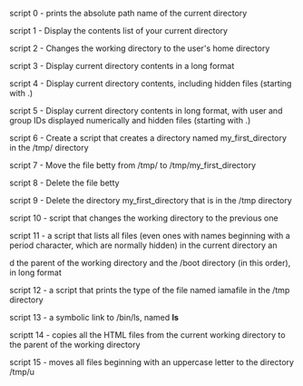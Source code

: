 script 0 - prints the absolute path name of the current directory                                                                                        

script 1 - Display the contents list of your current directory                                                                                           

script 2 - Changes the working directory to the user's home directory                                                                                    

script 3 - Display current directory contents in a long format                                                                                           

script 4 - Display current directory contents, including hidden files (starting with .)                                                                  

script 5 - Display current directory contents in long format, with user and group IDs displayed numerically and hidden files (starting with .)           

script 6 - Create a script that creates a directory named my_first_directory in the /tmp/ directory                                                      

script 7 - Move the file betty from /tmp/ to /tmp/my_first_directory                                                                                     

script 8 - Delete the file betty                                                                                                                         

script 9 - Delete the directory my_first_directory that is in the /tmp directory                                                                         

script 10 - script that changes the working directory to the previous one                                                                                

script 11 - a script that lists all files (even ones with names beginning with a period character, which are normally hidden) in the current directory an

d the parent of the working directory and the /boot directory (in this order), in long format                                                            

script 12 - a script that prints the type of the file named iamafile in the /tmp directory                                                               

script 13 - a symbolic link to /bin/ls, named __ls__ 

scriptt 14 - copies all the HTML files from the current working directory to the parent of the working directory

script 15 - moves all files beginning with an uppercase letter to the directory /tmp/u

